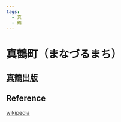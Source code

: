 ```yaml
---
tags:
  - 真
  - 鶴
---
```


# 真鶴町（まなづるまち）

## [真鶴出版](https://manapubstore.square.site/) 


## Reference

[wikipedia](https://ja.wikipedia.org/wiki/真鶴町)
